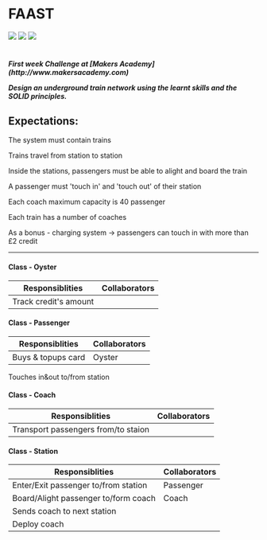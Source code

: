 FAAST
=====
<div>
<img src = https://img.shields.io/badge/%20-GitHub-orange.svg>
<img src = https://img.shields.io/badge/%20-Ruby-blue.svg>
<img src = https://img.shields.io/badge/%20-RSpec-red.svg>
</div>
<br>

<h5> First week Challenge at [Makers Academy](http://www.makersacademy.com)

Design an underground train network using the learnt skills and the SOLID principles.

Expectations:
-------------------
The system must contain trains

Trains travel from station to station

Inside the stations, passengers must be able to alight and board the train

A passenger must 'touch in' and 'touch out' of their station

Each coach maximum capacity is 40 passenger

Each train has a number of coaches

As a bonus - charging system -> passengers can touch in with more than £2 credit

-----------------------------

#### Class - Oyster

Responsiblities           | Collaborators
---------------           | -------------
Track credit's amount     |           


#### Class - Passenger

Responsiblities 								| Collaborators
--------------- 								| -------------
Buys & topups card              | Oyster
Touches in&out to/from station


#### Class - Coach

Responsiblities 								     | Collaborators
--------------- 								     | -------------
Transport passengers from/to staion  | 


#### Class - Station

Responsiblities                      | Collaborators
---------------                      | -------------
Enter/Exit passenger to/from station | Passenger
Board/Alight passenger to/form coach | Coach
Sends coach to next station       	 |
Deploy coach                         |

